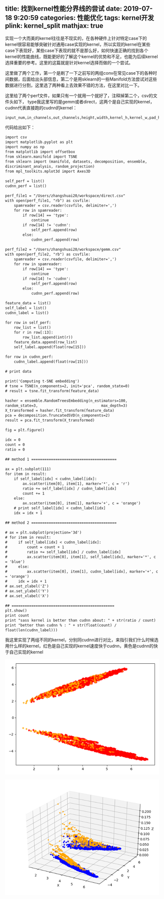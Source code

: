 title: 找到kernel性能分界线的尝试
date: 2019-07-18 9:20:59
categories: 性能优化
tags: kernel开发
plink: kernel_split
mathjax: true
---

实现一个大而美的kernel往往是不现实的，在各种硬件上针对特定case下的kernel很容易能够突破针对通用case实现的kernel，所以实现的kernel在某些case下表现好，某些case下表现的就不是那么好，如何快速正确的找到各个kernel的性能曲线，既能更好的了解这个kernel的优势和不足，也能为后续kernel选择重要的参考。这里的这篇就是针对kernel选择而做的一个尝试。

这里做了两个工作，第一个是刷了一下之前写的两组conv在常见case下的各种时间数据，后面给出头部信息，第二个是用sklearn的一些Manifold方法尝试对这些数据进行分割，这里选了两种看上去效果不错的方法，在这里对比一下。

这里给了两个perf文件，如果只有一个就用一个就好了，注释掉第二个，csv的文件头如下， type我这里写的是gemm或者direct，这两个是自己实现的kernel，cudnn代表直接跑的cudnn的kernel：

```
input_num,in_channels,out_channels,height,width,kernel_h,kernel_w,pad_h,pad_w,stride_h,stride_w,dilation_h,dilation_w,group,type,latency,
```

代码给出如下：

```
import csv
import matplotlib.pyplot as plt
import numpy as np
from matplotlib import offsetbox
from sklearn.manifold import TSNE
from sklearn import (manifold, datasets, decomposition, ensemble, discriminant_analysis, random_projection)
from mpl_toolkits.mplot3d import Axes3D

self_perf = list()
cudnn_perf = list()

perf_file1 = "/Users/zhangshuai20/workspace/direct.csv"
with open(perf_file1, "rb") as csvfile:
    spamreader = csv.reader(csvfile, delimiter=',')
    for row in spamreader:
        if row[14] == 'type':
            continue
        if row[14] != 'cudnn':
            self_perf.append(row)
        else:
            cudnn_perf.append(row)

perf_file2 = "/Users/zhangshuai20/workspace/gemm.csv"
with open(perf_file2, "rb") as csvfile:
    spamreader = csv.reader(csvfile, delimiter=',')
    for row in spamreader:
        if row[14] == 'type':
            continue
        if row[14] != 'cudnn':
            self_perf.append(row)
        else:
            cudnn_perf.append(row)

feature_data = list()
self_label = list()
cudnn_label = list()

for row in self_perf:
    row_list = list()
    for r in row[:13]:
        row_list.append(int(r))
    feature_data.append(row_list)
    self_label.append(float(row[15]))

for row in cudnn_perf:
    cudnn_label.append(float(row[15]))

# print data

print('Computing t-SNE embedding')
# tsne = TSNE(n_components=2, init='pca', random_state=0)
# result = tsne.fit_transform(feature_data)

hasher = ensemble.RandomTreesEmbedding(n_estimators=100, random_state=3,                             max_depth=3)
X_transformed = hasher.fit_transform(feature_data)
pca = decomposition.TruncatedSVD(n_components=2)
result = pca.fit_transform(X_transformed)

fig = plt.figure()

idx = 0
count = 0
ratio = 0

## method 1 =======================================

ax = plt.subplot(111)
for item in result:
    if self_label[idx] < cudnn_label[idx]:
        ax.scatter(item[0], item[1], marker='*', c = 'r')
        ratio += self_label[idx] / cudnn_label[idx]
        count += 1
    else:
        ax.scatter(item[0], item[1], marker='+', c = 'orange')
    # print self_label[idx] < cudnn_label[idx]
    idx = idx + 1

## method 2 =======================================

# ax = plt.subplot(projection='3d')
# for item in result:
#     if self_label[idx] < cudnn_label[idx]:
#         count = count + 1
#         ratio += self_label[idx] / cudnn_label[idx]
#         ax.scatter(item[0], item[1], self_label[idx], marker='*', c = 'blue')
#     else:
#         ax.scatter(item[0], item[1], cudnn_label[idx], marker='+', c = 'orange')
#     idx = idx + 1
# ax.set_zlabel('Z')
# ax.set_ylabel('Y')
# ax.set_xlabel('X')

## ===============================================
plt.show()
print count
print "sass kernel is better than cudnn about: " + str(ratio / count)
print "better than cudnn % : " + str(float(count) / float(len(cudnn_label)))
```

我这里实现了两组不同的kernel，分别同cudnn进行对比，来指引我们什么时候选用什么样的kernel，红色是自己实现的kernel速度快于cudnn，黄色是cudnn的快于自己实现的kernel

![kernel性能demo1](/images/kernel_plot1.jpg)

![kernel性能demo2](/images/kernel_plot2.jpg)